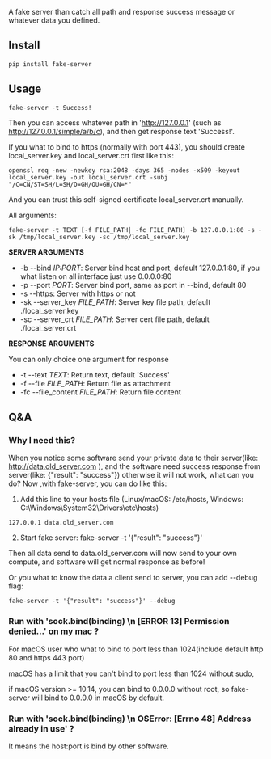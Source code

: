 A fake server than catch all path and response success message or whatever data you defined.

## Install

`pip install fake-server`

## Usage

`fake-server -t Success!`

Then you can access whatever path in 'http://127.0.0.1' (such as http://127.0.0.1/simple/a/b/c), and then get response text 'Success!'.

If you what to bind to https (normally with port 443), you should create local_server.key and local_server.crt first like this:

`openssl req -new -newkey rsa:2048 -days 365 -nodes -x509 -keyout local_server.key -out local_server.crt -subj "/C=CN/ST=SH/L=SH/O=GH/OU=GH/CN=*"`

And you can trust this self-signed certificate local_server.crt manually.

All arguments:

`fake-server -t TEXT [-f FILE_PATH| -fc FILE_PATH] -b 127.0.0.1:80 -s -sk /tmp/local_server.key -sc /tmp/local_server.key`

**SERVER ARGUMENTS**

+ -b --bind *IP:PORT*: Server bind host and port, default 127.0.0.1:80, if you what listen on all interface just use 0.0.0.0:80
+ -p --port *PORT*: Server bind port, same as port in --bind, default 80
+ -s --https: Server with https or not
+ -sk --server_key *FILE_PATH*: Server key file path, default ./local_server.key
+ -sc --server_crt *FILE_PATH*: Server cert file path, default ./local_server.crt

**RESPONSE ARGUMENTS**

You can only choice one argument for response

+ -t --text *TEXT*: Return text, default 'Success'
+ -f --file *FILE_PATH*: Return file as attachment
+ -fc --file_content *FILE_PATH*: Return file content

## Q&A
### Why I need this?

When you notice some software send your private data to their server(like: http://data.old_server.com ), and 
the software need success response from server(like: {"result": "success"}) otherwise it will not work, what can you do?
Now ,with fake-server, you can do like this:

1. Add this line to your hosts file (Linux/macOS: /etc/hosts, Windows: C:\Windows\System32\Drivers\etc\hosts)

`127.0.0.1 data.old_server.com`

2. Start fake server:
fake-server -t '{"result": "success"}'

Then all data send to data.old_server.com will now send to your own compute, and software will get normal response as before! 

Or you what to know the data a client send to server, you can add --debug flag:

`fake-server -t '{"result": "success"}' --debug`

### Run with 'sock.bind(binding) \n [ERROR 13]  Permission denied...' on my mac ?

For macOS user who what to bind to port less than 1024(include default http 80 and https 443 port)

macOS has a limit that you can't bind to port less than 1024 without sudo,

if macOS version >= 10.14, you can bind to 0.0.0.0 without root, so fake-server will bind to 0.0.0.0 in macOS by default.

### Run with 'sock.bind(binding) \n OSError: [Errno 48] Address already in use' ?

It means the host:port is bind by other software.